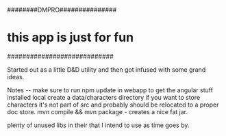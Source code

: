 ########DMPRO###############
# this app is just for fun #
############################

Started out as a little D&D utility and then got infused with some grand ideas.


Notes -- make sure to run npm update in webapp to get the angular stuff installed local
create a data/characters directory if you want to store characters it's not part of src and probably should be relocated to a proper doc store.
mvn compile && mvn package - creates a nice fat jar.

plenty of unused libs in their that I intend to use as time goes by.

